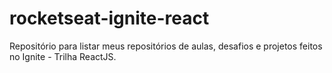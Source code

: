 # rocketseat-ignite-react
Repositório para listar meus repositórios de aulas, desafios e projetos feitos no Ignite - Trilha ReactJS.
